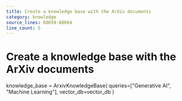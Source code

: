```yaml
---
title: Create a knowledge base with the ArXiv documents
category: knowledge
source_lines: 60659-60664
line_count: 5
---
```


# Create a knowledge base with the ArXiv documents
knowledge_base = ArxivKnowledgeBase(
    queries=["Generative AI", "Machine Learning"], vector_db=vector_db
)

